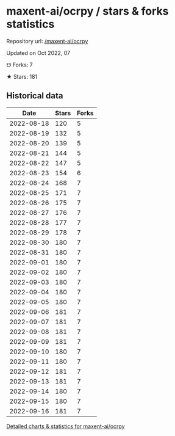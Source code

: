 # maxent-ai/ocrpy / stars & forks statistics

Repository url: [/maxent-ai/ocrpy](https://github.com/maxent-ai/ocrpy)

Updated on Oct 2022, 07

☋ Forks: 7

★ Stars: 181

## Historical data
| Date | Stars | Forks |
|------|-------|-------|
| 2022-08-18 | 120 | 5 | 
| 2022-08-19 | 132 | 5 | 
| 2022-08-20 | 139 | 5 | 
| 2022-08-21 | 144 | 5 | 
| 2022-08-22 | 147 | 5 | 
| 2022-08-23 | 154 | 6 | 
| 2022-08-24 | 168 | 7 | 
| 2022-08-25 | 171 | 7 | 
| 2022-08-26 | 175 | 7 | 
| 2022-08-27 | 176 | 7 | 
| 2022-08-28 | 177 | 7 | 
| 2022-08-29 | 178 | 7 | 
| 2022-08-30 | 180 | 7 | 
| 2022-08-31 | 180 | 7 | 
| 2022-09-01 | 180 | 7 | 
| 2022-09-02 | 180 | 7 | 
| 2022-09-03 | 180 | 7 | 
| 2022-09-04 | 180 | 7 | 
| 2022-09-05 | 180 | 7 | 
| 2022-09-06 | 181 | 7 | 
| 2022-09-07 | 181 | 7 | 
| 2022-09-08 | 181 | 7 | 
| 2022-09-09 | 181 | 7 | 
| 2022-09-10 | 180 | 7 | 
| 2022-09-11 | 180 | 7 | 
| 2022-09-12 | 181 | 7 | 
| 2022-09-13 | 181 | 7 | 
| 2022-09-14 | 180 | 7 | 
| 2022-09-15 | 180 | 7 | 
| 2022-09-16 | 181 | 7 | 


[Detailed charts & statistics for maxent-ai/ocrpy](https://reviewgithub.com/rep/maxent-ai/ocrpy)
